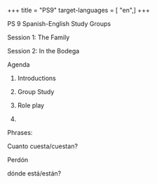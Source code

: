 +++
title = "PS9"
target-languages = [ "en",]
+++

PS 9 Spanish-English Study Groups

Session 1: The Family

Session 2: In the Bodega

Agenda

1.  Introductions

2.  Group Study

3.  Role play

4.  
Phrases:

Cuanto cuesta/cuestan?

Perdón

dónde está/están?
